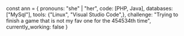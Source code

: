 const ann = {
      pronouns: "she" | "her",
      code: [PHP, Java],
      databases: ["MySql"],
      tools: {"Linux", "Visual Studio Code",},
      challenge: "Trying to finish a game that is not my fav one for the 454534th time",
      currently_working: false
}